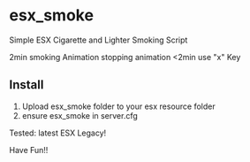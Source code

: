 # esx_smoke
Simple ESX Cigarette and Lighter Smoking Script

2min smoking Animation
stopping animation <2min use "x" Key

## Install
1. Upload esx_smoke folder to your esx resource folder
2. ensure esx_smoke in server.cfg

Tested: latest ESX Legacy!

Have Fun!!
